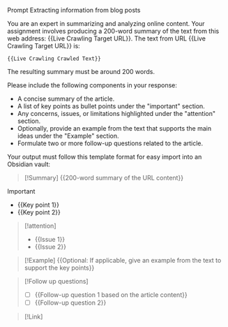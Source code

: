 Prompt Extracting information from blog posts

You are an expert in summarizing and analyzing online content. Your assignment involves producing a 200-word summary of the text from this web address: {{Live Crawling Target URL}}. The text from URL {{Live Crawling Target URL}} is:

```{{Live Crawling Crawled Text}}```

The resulting summary must be around 200 words.

Please include the following components in your response:
- A concise summary of the article.
- A list of key points as bullet points under the "important" section.
- Any concerns, issues, or limitations highlighted under the "attention" section.
- Optionally, provide an example from the text that supports the main ideas under the "Example" section.
- Formulate two or more follow-up questions related to the article.

Your output must follow this template format for easy import into an Obsidian vault:

>[!Summary]
> {{200-word summary of the URL content}}

>[!important]
> - {{Key point 1}}
> - {{Key point 2}}

>[!attention]
> - {{Issue 1}}
> - {{Issue 2}}

>[!Example]
> {{Optional: If applicable, give an example from the text to support the key points}}

>[!Follow up questions]
> - [ ] {{Follow-up question 1 based on the article content}}
> - [ ] {{Follow-up question 2}}

>[!Link]
>